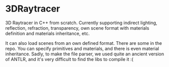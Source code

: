 # 3DRaytracer
3D Raytracer in C++ from scratch.
Currently supporting indirect lighting, reflection, refraction, transparency, own scene format with materials definition and materials inheritance, etc. 

It can also load scenes from an own defined format. There are some in the repo. You can specify primitives and materials, and there is even material inheritance. 
Sadly, to make the file parser, we used quite an ancient version of ANTLR, and it's very difficult to find the libs to compile it :(

